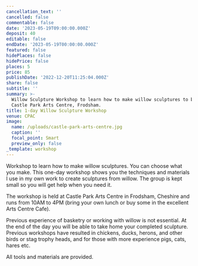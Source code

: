 ```yaml
---
cancellation_text: ''
cancelled: false
commentable: false
date: '2023-05-19T09:00:00.000Z'
deposit: 40
editable: false
endDate: '2023-05-19T00:00:00.000Z'
featured: false
hidePlaces: false
hidePrice: false
places: 5
price: 85
publishDate: '2022-12-20T11:25:04.000Z'
share: false
subtitle: ''
summary: >-
  Willow Sculpture Workshop to learn how to make willow sculptures to be held at
  Castle Park Arts Centre, Frodsham.
title: 1-day Willow Sculpture Workshop
venue: CPAC
image:
  name: /uploads/castle-park-arts-centre.jpg
  caption: ''
  focal_point: Smart
  preview_only: false
_template: workshop
---
```


Workshop to learn how to make willow sculptures. You can choose what you make. This one-day workshop shows you the techniques and materials I use in my own work to create sculptures from willow. The group is kept small so you will get help when you need it.

The workshop is held at Castle Park Arts Centre in Frodsham, Cheshire and runs from 10AM to 4PM (bring your own lunch or buy some in the excellent Arts Centre Cafe).

Previous experience of basketry or working with willow is not essential. At the end of the day you will be able to take home your completed sculpture. Previous workshops have resulted in chickens, ducks, herons, and other birds or stag trophy heads, and for those with more experience pigs, cats, hares etc.

All tools and materials are provided.
